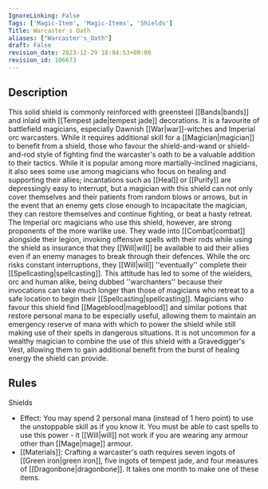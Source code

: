 ```yaml
---
IgnoreLinking: False
Tags: ['Magic-Item', 'Magic-Items', 'Shields']
Title: Warcaster_s Oath
aliases: ["Warcaster's_Oath"]
draft: False
revision_date: 2023-12-29 18:04:53+00:00
revision_id: 106673
---
```


## Description
This solid shield is commonly reinforced with greensteel [[Bands|bands]] and inlaid with [[Tempest jade|tempest jade]] decorations. It is a favourite of battlefield magicians, especially Dawnish [[War|war]]-witches and Imperial orc warcasters. While it requires additional skill for a [[Magician|magician]] to benefit from a shield, those who favour the shield-and-wand or shield-and-rod style of fighting find the warcaster's oath to be a valuable addition to their tactics. 
While it is popular among more martially-inclined magicians, it also sees some use among magicians who focus on healing and supporting their allies; incantations such as [[Heal]] or [[Purify]] are depressingly easy to interrupt, but a magician with this shield can not only cover themselves and their patients from random blows or arrows, but in the event that an enemy gets close enough to incapacitate the magician, they can restore themselves and continue fighting, or beat a hasty retreat. 
The Imperial orc magicians who use this shield, however, are strong proponents of the more warlike use. They wade into [[Combat|combat]] alongside their legion, invoking offensive spells with their rods while using the shield as insurance that they [[Will|will]] be available to aid their allies even if an enemy manages to break through their defences. While the orc risks constant interruptions, they [[Will|will]] ''eventually'' complete their [[Spellcasting|spellcasting]]. This attitude has led to some of the wielders, orc and human alike, being dubbed ''warchanters'' because their invocations can take much longer than those of magicians who retreat to a safe location to begin their [[Spellcasting|spellcasting]].
Magicians who favour this shield find [[Mageblood|mageblood]] and similar potions that restore personal mana to be especially useful, allowing them to maintain an emergency reserve of mana with which to power the shield while still making use of their spells in dangerous situations. It is not uncommon for a wealthy magician to combine the use of this shield with a Gravedigger's Vest, allowing them to gain additional benefit from the burst of healing energy the shield can provide.
## Rules
Shields
* Effect: You may spend 2 personal mana (instead of 1 hero point) to use the unstoppable skill as if you know it. You must be able to cast spells to use this power - it [[Will|will]] not work if you are wearing any armour other than [[Mage|mage]] armour.
* [[Materials]]: Crafting a warcaster's oath requires seven ingots of [[Green iron|green iron]], five ingots of tempest jade, and four measures of [[Dragonbone|dragonbone]]. It takes one month to make one of these items.